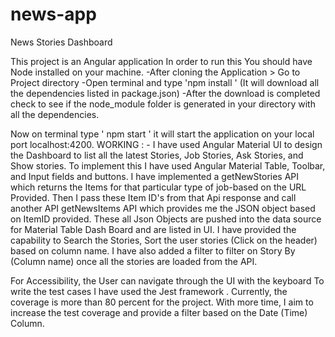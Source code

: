 # news-app
News Stories Dashboard 


 This project is an Angular application In order to run this
 You should have Node installed on your machine.
-After cloning the Application  > Go to Project directory
-Open terminal and type 'npm install ' (It will download all the dependencies listed in package.json)
-After the download is completed check to see if the node_module folder is generated in your directory with all the dependencies.

Now on terminal type ' npm start ' it will start the application on your local port localhost:4200.
WORKING : -
I have used Angular Material UI to design the Dashboard to list all the latest Stories, Job Stories, Ask Stories, and Show stories.
To implement this I have used Angular Material Table, Toolbar, and Input fields and buttons. I have implemented a getNewStories API which returns the Items for that particular type of job-based on the URL Provided. Then I pass these Item ID's from that Api response and call another API getNewsItems API which provides me the JSON object based on ItemID provided.  These all Json Objects are pushed into the data source for Material Table Dash Board and are listed in UI.
I have provided the capability to Search the Stories, Sort the user stories (Click on the header) based on column name.
I have also added a filter to filter on Story By (Column name) once all the stories are loaded from the API.

For Accessibility, the User can navigate through the UI with the keyboard 
To write the test cases I have used the Jest framework . Currently, the coverage is more than 80 percent for the project.
With more time, I aim to increase the test coverage and provide a filter based on the Date (Time) Column.

